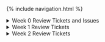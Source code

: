 {% include navigation.html %}


<details>
<summary>Week 0 Review Tickets and Issues</summary>
<br>
    <details>
    <summary>Week 0 Issues</summary>
    <br>
    <table>
        <tr>
            <td><a href="https://github.com/Anirudh123nasty/ARTri3/projects/1#column-18003024">Column</a></td>
            <td><a href="https://github.com/Anirudh123nasty/ARTri3/issues/1">Finishing take action notes for TT and TPT</a></td>
            <td><a href="https://github.com/Anirudh123nasty/ARTri3/issues/2">Working on Pattern</a></td>
            <td><a href="https://github.com/Anirudh123nasty/ARTri3/issues/3">Adding submenu</a></td>
            <td><a href="https://github.com/Anirudh123nasty/ARTri3/issues/4">Completing baseball animation and adding colors</a></td>
        </tr>
    </table>
    </details>

<table>
    <tr>
        <td><a href="https://github.com/Anirudh123nasty/ARTri3/issues/5">Week 0 Review Ticket</a></td>
    </tr>
</table>
</details>


<details>
<summary>Week 1 Review Tickets</summary>
<br>
<table>
    <tr>
        <td><a href="https://github.com/Athena9355/Tri3-Data-Structure/issues/1">Week 0 review ticket</a></td>
        <td><a href="https://github.com/Athena9355/Tri3-Data-Structure/issues/2">Week 1 review ticket</a></td>
        <td><a href="https://github.com/Athena9355/Tri3-Data-Structure/issues/4">Week 2 review ticket</a></td>
    </tr>
</table>
</details>


<details>
<summary>Week 2 Review Tickets</summary>
<br>
<table>
    <tr>
        <td><a href="https://github.com/Athena9355/Tri3-Data-Structure/issues/1">Week 0 review ticket</a></td>
        <td><a href="https://github.com/Athena9355/Tri3-Data-Structure/issues/2">Week 1 review ticket</a></td>
        <td><a href="https://github.com/Athena9355/Tri3-Data-Structure/issues/4">Week 2 review ticket</a></td>
    </tr>
</table>
</details>
